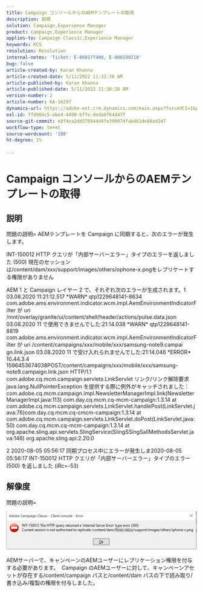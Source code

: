 ```yaml
---
title: Campaign コンソールからのAEMテンプレートの取得
description: 説明
solution: Campaign,Experience Manager
product: Campaign,Experience Manager
applies-to: Campaign Classic,Experience Manager
keywords: KCS
resolution: Resolution
internal-notes: 'Ticket: E-000177400, E-000190218'
bug: false
article-created-by: Karan Khanna
article-created-date: 5/11/2022 11:32:36 AM
article-published-by: Karan Khanna
article-published-date: 5/11/2022 11:38:20 AM
version-number: 2
article-number: KA-16297
dynamics-url: https://adobe-ent.crm.dynamics.com/main.aspx?forceUCI=1&pagetype=entityrecord&etn=knowledgearticle&id=4a2fcd0a-1ed1-ec11-a7b5-00224809c556
exl-id: ffd904c5-ebe4-4490-bffe-deda0f64d47f
source-git-commit: e8f4ca2dd578944d4fe399074fab461de88ad247
workflow-type: tm+mt
source-wordcount: '188'
ht-degree: 1%

---
```


# Campaign コンソールからのAEMテンプレートの取得

## 説明


問題の説明= AEMテンプレートを Campaign に同期すると、次のエラーが発生します。

INT-150012 HTTP クエリが「内部サーバーエラー」タイプのエラーを返しました (500) 現在のセッションは/content/dam/xxx/support/images/others/ophone-x.pngをレプリケートする権限がありません

AEM 1 と Campaign レイヤー 2 で、それぞれ次のエラーが生成されます。1 03.08.2020 11:21:12.517 \*WARN\* qtp1229648141-8634 com.adobe.ams.environment.indicator.wcm.impl.AemEnvironmentIndicatorFilter が uri /mnt/overlay/granite/ui/content/shell/header/actions/pulse.data.json 03.08.2020 11 で使用できませんでした:21:14.038 \*WARN\* qtp1229648141-8819 com.adobe.ams.environment.indicator.wcm.impl.AemEnvironmentIndicatorFilter が uri /content/campaigns/xxx/mobile/xxx/samsung-note9.campai gn.link.json 03.08.2020 11 で受け入れられませんでした:21:14.046 \*ERROR\* 10.44.3.4 1596453674038POST/content/campaigns/xxx/mobile/xxx/samsung-note9.campaign.link.json HTTP/1.1 com.adobe.cq.mcm.campaign.servlets.LinkServlet リンク/リンク解除要求 java.lang.NullPointerException を提供する際に例外がキャッチされました：com.adobe.cq.mcm.campaign.impl.NewsletterManagerImpl.link(NewsletterManagerImpl.java:113) com.day.cq.mcm.cq-mcm-campaign:1.3.14 at com.adobe.cq.mcm.campaign.servlets.LinkServlet.handlePost(LinkServlet.java:76)com.day.cq.mcm.cq-cmcm-campaign:1.3.14 at com.adobe.cq.mcm.campaign.servlets.LinkServlet.doPost(LinkServlet.java:50) com.day.cq.mcm.cq-mcm-campaign:1.3.14 at org.apache.sling.api.servlets.SlingService(SlingSSingSallMethodsServlet.java:146) org.apache.sling.api:2.20.0

2 2020-08-05 05:56:17 同期プロセス中にエラーが発生しま2020-08-05 05:56:17 INT-150012 HTTP クエリが「内部サーバーエラー」タイプのエラー (500) を返しました (iRc=-53)


## 解像度


問題の説明=



![](assets/3da0dec6-1ed1-ec11-a7b5-00224809c556.png)



AEMサーバーで、キャンペーンのAEMユーザーにレプリケーション権限を付与する必要があります。  Campaign のAEMユーザーに対して、キャンペーンアセットが存在する/content/campaign パスと/content/dam パスの下で読み取り/書き込み/複製の権限を付与しました。
